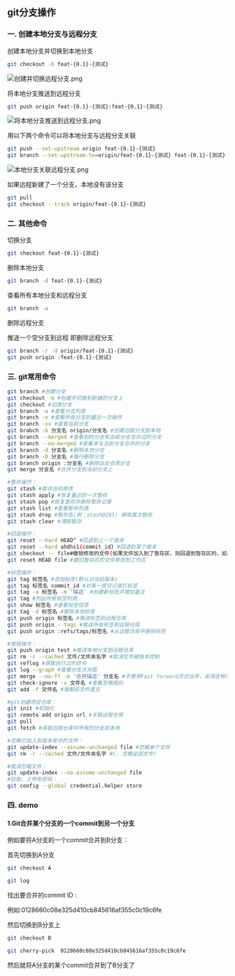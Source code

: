 ## git分支操作

### 一. 创建本地分支与远程分支

创建本地分支并切换到本地分支

```bash
git checkout -b feat-{0.1}-{测试}
```

![创建并切换远程分支.png](https://ws1.sinaimg.cn/large/0072fULUgy1g7xhs3lhghj30c704nq2z.jpg)

将本地分支推送到远程分支

```bash
git push origin feat-{0.1}-{测试}:feat-{0.1}-{测试}
```

![将本地分支推送到远程分支.png](https://ws1.sinaimg.cn/large/0072fULUgy1g7xhxz50rjj30gn07z3z4.jpg)

用以下两个命令可以将本地分支与远程分支关联

```bash
git push --set-upstream origin feat-{0.1}-{测试}
git branch --set-upstream-to=origin/feat-{0.1}-{测试} feat-{0.1}-{测试}
```

![本地分支关联远程分支.png](https://ws1.sinaimg.cn/large/0072fULUgy1g7xi11sqlhj30st09cwfg.jpg)

如果远程新建了一个分支，本地没有该分支

```bash
git pull
git checkout --track origin/feat-{0.1}-{测试}
```

### 二. 其他命令

切换分支

```bash
git checkout feat-{0.1}-{测试}
```

删除本地分支

```bash
git branch -d feat-{0.1}-{测试}
```

查看所有本地分支和远程分支

```bash
git branch -a
```

删除远程分支

推送一个空分支到远程 即删除远程分支

```bash
git branch -r -d origin/feat-{0.1}-{测试}
git push origin :feat-{0.1}-{测试}
```

### 三. git常用命令

```bash
git branch #创建分支
git checkout -b #创建并切换到新建的分支上
git checkout #切换分支
git branch -a #查看分支列表
git branch -v #查看所有分支的最后一次操作
git branch -vv #查看当前分支
git brabch -b 分支名 origin/分支名 #创建远程分支到本地
git branch --merged #查看别的分支和当前分支合并过的分支
git branch --no-merged #查看未与当前分支合并的分支
git branch -d 分支名 #删除本地分支
git branch -D 分支名 #强行删除分支
git branch origin :分支名 #删除远处仓库分支
git merge 分支名 #合并分支到当前分支上

#暂存操作：
git stash #暂存当前修改
git stash apply #恢复最近的一次暂存
git stash pop #恢复暂存并删除暂存记录
git stash list #查看暂存列表
git stash drop #暂存名(例：stash@{0}) 移除某次暂存
git stash clear #清除暂存

#回退操作：
git reset --hard HEAD^ #回退到上一个版本
git reset --hard ahdhs1(commit_id) #回退到某个版本
git checkout -- file#撤销修改的文件(如果文件加入到了暂存区，则回退到暂存区的，如果文件加入到了版本库，则还原至加入版本库之后的状态)
git reset HEAD file #撤回暂存区的文件修改到工作区

#标签操作：
git tag 标签名 #添加标签(默认对当前版本)
git tag 标签名 commit_id #对某一提交记录打标签
git tag -a 标签名 -m '描述' #创建新标签并增加备注
git tag #列出所有标签列表
git show 标签名 #查看标签信息
git tag -d 标签名 #删除本地标签
git push origin 标签名 #推送标签到远程仓库
git push origin --tags #推送所有标签到远程仓库
git push origin :refs/tags/标签名 #从远程仓库中删除标签

#常规操作：
git push origin test #推送本地分支到远程仓库
git rm -r --cached 文件/文件夹名字 #取消文件被版本控制
git reflog #获取执行过的命令
git log --graph #查看分支合并图
git merge --no-ff -m '合并描述' 分支名 #不使用Fast forward方式合并，采用这种方式合并可以看到合并记录
git check-ignore -v 文件名 #查看忽略规则
git add -f 文件名 #强制将文件提交

#git创建项目仓库：
git init #初始化
git remote add origin url #关联远程仓库
git pull
git fetch #获取远程仓库中所有的分支到本地

#忽略已加入到版本库中的文件：
git update-index --assume-unchanged file #忽略单个文件
git rm -r --cached 文件/文件夹名字 #(. 忽略全部文件)

#取消忽略文件：
git update-index --no-assume-unchanged file
#拉取、上传免密码：
git config --global credential.helper store
```

### 四. demo

#### 1.Git合并某个分支的一个commit到另一个分支

例如要将A分支的一个commit合并到B分支：

首先切换到A分支

```bash
git checkout A

git log
```

找出要合并的commit ID :

例如:0128660c08e325d410cb845616af355c0c19c6fe

然后切换到B分支上

```bash
git checkout B

git cherry-pick  0128660c08e325d410cb845616af355c0c19c6fe
```

然后就将A分支的某个commit合并到了B分支了

